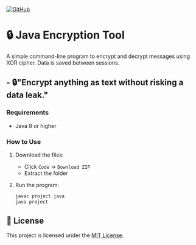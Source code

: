 [![GitHub](https://img.shields.io/badge/View_on-GitHub-blue)](https://github.com/Toshit-Gupta/SimpleEncryptor)
# 🔒 Java Encryption Tool

A simple command-line program to encrypt and decrypt messages using XOR cipher. Data is saved between sessions.

## - 🔒"Encrypt anything as text without risking a data leak."

### Requirements
- Java 8 or higher

### How to Use
1. Download the files:
   - Click `Code` → `Download ZIP`
   - Extract the folder

2. Run the program:
   ```bash
   javac project.java
   java project
## 📜 License  
This project is licensed under the [MIT License](LICENSE).
